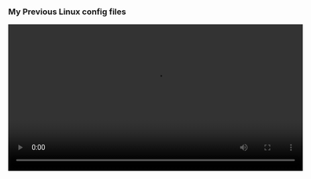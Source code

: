 ### My Previous Linux config files
<video width="600" controls>
  <source src="https://raw.githubusercontent.com/arnavam/.config_Linux/main/Kazam_screencast_00009.mp4" type="video/mp4">
  Your browser does not support the video tag.
</video>
